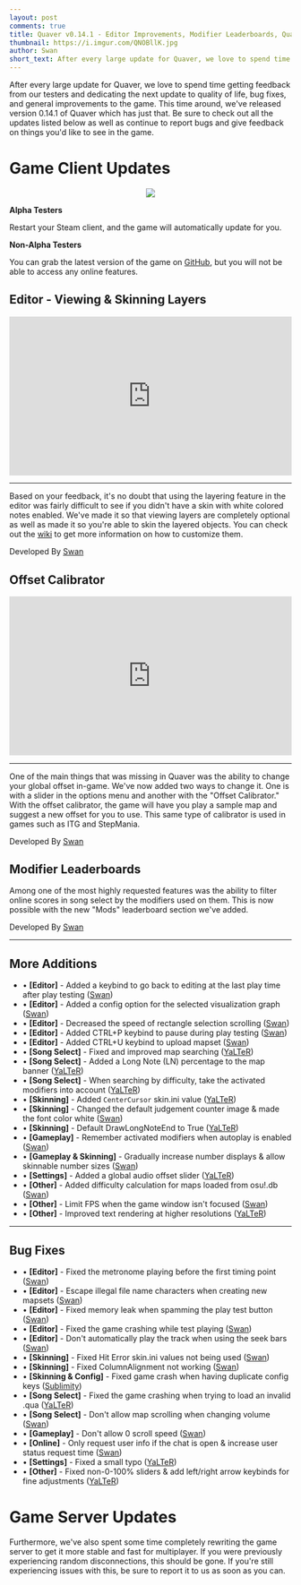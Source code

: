 ```yaml
---
layout: post
comments: true
title: Quaver v0.14.1 - Editor Improvements, Modifier Leaderboards, Quality of Life, & Bug Fixes
thumbnail: https://i.imgur.com/QNOBllK.jpg
author: Swan
short_text: After every large update for Quaver, we love to spend time getting feedback from our testers and dedicating the next update to quality of life, bug fixes, and general improvements to the game. This time around, we've released version 0.14.1 of Quaver which has just that. Be sure to check out all the up..
---
```


After every large update for Quaver, we love to spend time getting feedback from our testers and dedicating the next update to quality of life, bug fixes, and general improvements to the game. This time around, we've released version 0.14.1 of Quaver which has just that. Be sure to check out all the updates listed below as well as continue to report bugs and give feedback on things you'd like to see in the game.

# Game Client Updates

<p align="center"><img src="https://i.imgur.com/khsSx1F.jpg"></p>

**Alpha Testers**

Restart your Steam client, and the game will automatically update for you.

**Non-Alpha Testers**

You can grab the latest version of the game on [GitHub](https://github.com/Quaver/Quaver/releases/tag/0.14.1), but you will not be able to access any online features.

## Editor - Viewing & Skinning Layers

<div style="width:100%;height:0px;position:relative;padding-bottom:56.250%;"><iframe src="https://www.youtube.com/embed/-lbSrneSdTQ" frameborder="0" width="100%" height="100%" allowfullscreen style="width:100%;height:100%;position:absolute;left:0px;top:0px;overflow:hidden;"></iframe></div>

---

Based on your feedback, it's no doubt that using the layering feature in the editor was fairly difficult to see if you didn't have a skin with white colored notes enabled. We've made it so that viewing layers are completely optional as well as made it so you're able to skin the layered objects. You can check out the [wiki](https://quavergame.com/wiki/Skins/) to get more information on how to customize them.

Developed By [Swan](https://github.com/Quaver/Quaver/pull/693)

## Offset Calibrator 

<div style="width:100%;height:0px;position:relative;padding-bottom:56.250%;"><iframe src="https://www.youtube.com/embed/8Y4cof63nd8" frameborder="0" width="100%" height="100%" allowfullscreen style="width:100%;height:100%;position:absolute;left:0px;top:0px;overflow:hidden;"></iframe></div>

---

One of the main things that was missing in Quaver was the ability to change your global offset in-game. We've now added two ways to change it. One is with a slider in the options menu and another with the "Offset Calibrator." With the offset calibrator, the game will have you play a sample map and suggest a new offset for you to use. This same type of calibrator is used in games such as ITG and StepMania.

Developed By [Swan](https://github.com/Quaver/Quaver/pull/694)

## Modifier Leaderboards

Among one of the most highly requested features was the ability to filter online scores in song select by the modifiers used on them. This is now possible with the new "Mods" leaderboard section we've added.

Developed By [Swan](https://github.com/Quaver/Quaver/pull/690)

---

## More Additions

* • **[Editor]** - Added a keybind to go back to editing at the last play time after play testing ([Swan](https://github.com/Quaver/Quaver/pull/648))
* • **[Editor]** - Added a config option for the selected visualization graph ([Swan](https://github.com/Quaver/Quaver/pull/649))
* • **[Editor]** - Decreased the speed of rectangle selection scrolling ([Swan](https://github.com/Quaver/Quaver/pull/651))
* • **[Editor]** - Added CTRL+P keybind to pause during play testing ([Swan](https://github.com/Quaver/Quaver/pull/685))
* • **[Editor]** - Added CTRL+U keybind to upload mapset ([Swan](https://github.com/Quaver/Quaver/pull/686))
* • **[Song Select]** - Fixed and improved map searching ([YaLTeR](https://github.com/Quaver/Quaver/pull/607)) 
* • **[Song Select]** - Added a Long Note (LN) percentage to the map banner ([YaLTeR](https://github.com/Quaver/Quaver/pull/675))
* • **[Song Select]** - When searching by difficulty, take the activated modifiers into account ([YaLTeR](https://github.com/Quaver/Quaver/pull/695))
* • **[Skinning]** - Added `CenterCursor` skin.ini value ([YaLTeR](https://github.com/Quaver/Quaver/pull/697))
* • **[Skinning]** - Changed the default judgement counter image & made the font color white ([Swan](https://github.com/Quaver/Quaver/pull/701))
* • **[Skinning]** - Default DrawLongNoteEnd to True ([YaLTeR](https://github.com/Quaver/Quaver/pull/606))
* • **[Gameplay]** - Remember activated modifiers when autoplay is enabled ([Swan](https://github.com/Quaver/Quaver/pull/679)) 
* • **[Gameplay & Skinning]** - Gradually increase number displays & allow skinnable number sizes ([Swan](https://github.com/Quaver/Quaver/pull/681))
* • **[Settings]** - Added a global audio offset slider ([YaLTeR](https://github.com/Quaver/Quaver/pull/682))
* • **[Other]** - Added difficulty calculation for maps loaded from osu!.db ([Swan](https://github.com/Quaver/Quaver/pull/676))
* • **[Other]** - Limit FPS when the game window isn't focused ([Swan](https://github.com/Quaver/Quaver/pull/684))
* • **[Other]** - Improved text rendering at higher resolutions ([YaLTeR](https://github.com/Quaver/Wobble/pull/42))

---

## Bug Fixes

* • **[Editor]** - Fixed the metronome playing before the first timing point ([Swan](https://github.com/Quaver/Quaver/pull/647))
* • **[Editor]** - Escape illegal file name characters when creating new mapsets ([Swan](https://github.com/Quaver/Quaver/pull/650))
* • **[Editor]** - Fixed memory leak when spamming the play test button ([Swan](https://github.com/Quaver/Quaver/pull/652))
* • **[Editor]** - Fixed the game crashing while test playing ([Swan](https://github.com/Quaver/Quaver/pull/689))
* • **[Editor]** - Don't automatically play the track when using the seek bars ([Swan](https://github.com/Quaver/Quaver/pull/692))
* • **[Skinning]** - Fixed Hit Error skin.ini values not being used ([Swan](https://github.com/Quaver/Quaver/pull/665))
* • **[Skinning]** - Fixed ColumnAlignment not working ([Swan](https://github.com/Quaver/Quaver/pull/677))
* • **[Skinning & Config]** - Fixed game crash when having duplicate config keys ([Sublimity](https://github.com/Quaver/Quaver/pull/654))
* • **[Song Select]** - Fixed the game crashing when trying to load an invalid .qua ([YaLTeR](https://github.com/Quaver/Quaver/pull/609))
* • **[Song Select]** - Don't allow map scrolling when changing volume ([Swan](https://github.com/Quaver/Quaver/pull/678))
* • **[Gameplay]** - Don't allow 0 scroll speed ([Swan](https://github.com/Quaver/Quaver/pull/683))
* • **[Online]** - Only request user info if the chat is open & increase user status request time ([Swan](https://github.com/Quaver/Quaver/pull/674))
* • **[Settings]** - Fixed a small typo ([YaLTeR](https://github.com/Quaver/Quaver/pull/673))
* • **[Other]** - Fixed non-0-100% sliders & add left/right arrow keybinds for fine adjustments ([YaLTeR](https://github.com/Quaver/Wobble/pull/44))

# Game Server Updates

Furthermore, we've also spent some time completely rewriting the game server to get it more stable and fast for multiplayer. If you were previously experiencing random disconnections, this should be gone. If you're still experiencing issues with this, be sure to report it to us as soon as you can.
